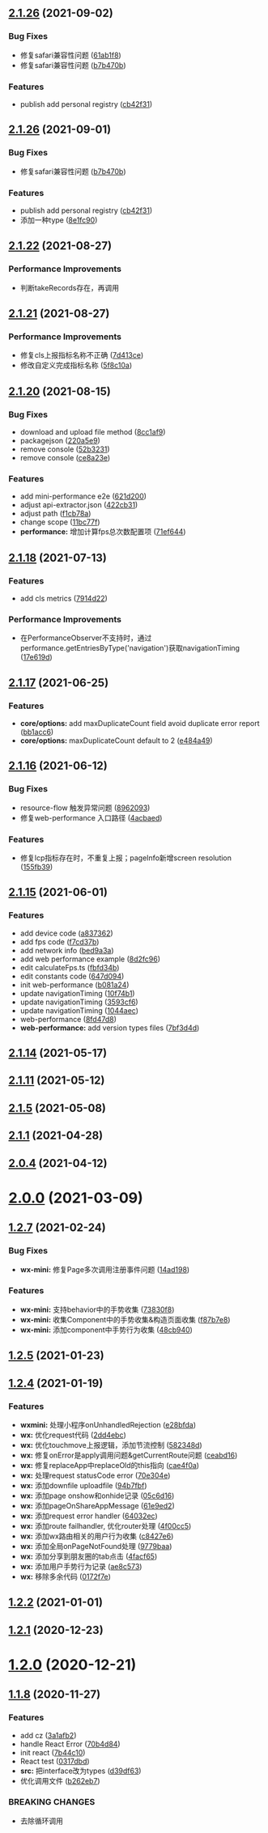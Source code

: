 ## [2.1.26](https://github.com/clouDr-f2e/mitojs/compare/v2.1.24...v2.1.26) (2021-09-02)


### Bug Fixes

* 修复safari兼容性问题 ([61ab1f8](https://github.com/clouDr-f2e/mitojs/commit/61ab1f8c9f0230cb4e8e8db430d613488c3f2601))
* 修复safari兼容性问题 ([b7b470b](https://github.com/clouDr-f2e/mitojs/commit/b7b470b302cbdbc14d57db105339e7cb2244e637))


### Features

* publish add personal registry ([cb42f31](https://github.com/clouDr-f2e/mitojs/commit/cb42f310763193568a912be50a0aca44f2949d5a))



## [2.1.26](https://github.com/clouDr-f2e/mitojs/compare/v2.1.22...v2.1.26) (2021-09-01)


### Bug Fixes

* 修复safari兼容性问题 ([b7b470b](https://github.com/clouDr-f2e/mitojs/commit/b7b470b302cbdbc14d57db105339e7cb2244e637))


### Features

* publish add personal registry ([cb42f31](https://github.com/clouDr-f2e/mitojs/commit/cb42f310763193568a912be50a0aca44f2949d5a))
* 添加一种type ([8e1fc90](https://github.com/clouDr-f2e/mitojs/commit/8e1fc90a924a5494c63c4227d69dcb8c3437fc3b))



## [2.1.22](https://github.com/clouDr-f2e/mitojs/compare/v2.1.20...v2.1.22) (2021-08-27)


### Performance Improvements

* 判断takeRecords存在，再调用



## [2.1.21](https://github.com/clouDr-f2e/mitojs/compare/v2.1.20...v2.1.22) (2021-08-27)


### Performance Improvements

* 修复cls上报指标名称不正确 ([7d413ce](https://github.com/clouDr-f2e/mitojs/commit/7d413ce673bb18cf7eb0285793f940ef2ea55640))
* 修改自定义完成指标名称 ([5f8c10a](https://github.com/clouDr-f2e/mitojs/commit/5f8c10a1b3f4b74f76c0f147cc30a41f6dd2ab46))



## [2.1.20](https://github.com/clouDr-f2e/mitojs/compare/v2.1.18...v2.1.20) (2021-08-15)


### Bug Fixes

* download and upload file method ([8cc1af9](https://github.com/clouDr-f2e/mitojs/commit/8cc1af9b8e17f7b281a21008f7ea39ab88805b09))
* packagejson ([220a5e9](https://github.com/clouDr-f2e/mitojs/commit/220a5e995a7401650a7f35f1d1b17fa63b58f73e))
* remove console ([52b3231](https://github.com/clouDr-f2e/mitojs/commit/52b3231789382e9d62197c4e6b675c5b48335fa9))
* remove console ([ce8a23e](https://github.com/clouDr-f2e/mitojs/commit/ce8a23e98723d2fec3e90f4744c0c6d0c5fcb13c))


### Features

* add mini-performance e2e ([621d200](https://github.com/clouDr-f2e/mitojs/commit/621d200096aff03e249c94a8c532a166f77359ea))
* adjust api-extractor.json ([422cb31](https://github.com/clouDr-f2e/mitojs/commit/422cb3172742ba50f7b3c4d240ee068dc15541c4))
* adjust path ([f1cb78a](https://github.com/clouDr-f2e/mitojs/commit/f1cb78a6025723e8c353a5ad7a8ce5e98f2db556))
* change scope ([11bc77f](https://github.com/clouDr-f2e/mitojs/commit/11bc77f03b1ec89d0350a8da321c3d8fe9412d12))
* **performance:** 增加计算fps总次数配置项 ([71ef644](https://github.com/clouDr-f2e/mitojs/commit/71ef6444bb278e73dcce33b7f5433b9b318a1e33))



## [2.1.18](https://github.com/clouDr-f2e/mitojs/compare/v2.1.17...v2.1.18) (2021-07-13)


### Features

* add cls metrics ([7914d22](https://github.com/clouDr-f2e/mitojs/commit/7914d22188435fa42df8267b16b192ea6ad0b55b))


### Performance Improvements

* 在PerformanceObserver不支持时，通过performance.getEntriesByType('navigation')获取navigationTiming ([17e619d](https://github.com/clouDr-f2e/mitojs/commit/17e619dbef1903741c86784d93be0a126c1f8d9c))



## [2.1.17](https://github.com/clouDr-f2e/mitojs/compare/v2.1.16...v2.1.17) (2021-06-25)


### Features

* **core/options:** add maxDuplicateCount field avoid duplicate error report ([bb1acc6](https://github.com/clouDr-f2e/mitojs/commit/bb1acc6f263e70710adac21773925477d899d8f7))
* **core/options:** maxDuplicateCount default to 2 ([e484a49](https://github.com/clouDr-f2e/mitojs/commit/e484a49fd613629736a895445644f8dad9313885))



## [2.1.16](https://github.com/clouDr-f2e/mitojs/compare/v2.1.15...v2.1.16) (2021-06-12)


### Bug Fixes

* resource-flow 触发异常问题 ([8962093](https://github.com/clouDr-f2e/mitojs/commit/8962093e5c507e1f82b98044bec5a9ebda453afb))
* 修复web-performance 入口路径 ([4acbaed](https://github.com/clouDr-f2e/mitojs/commit/4acbaed086809302ab82d3bee2afb74544ecd801))


### Features

* 修复lcp指标存在时，不重复上报；pageInfo新增screen resolution ([155fb39](https://github.com/clouDr-f2e/mitojs/commit/155fb396400c8cdc2c16a266800e5af201bbc149))



## [2.1.15](https://github.com/clouDr-f2e/mitojs/compare/v2.1.14...v2.1.15) (2021-06-01)


### Features

* add device code ([a837362](https://github.com/clouDr-f2e/mitojs/commit/a83736209175835128a30c1ccb75f1da171fd157))
* add fps code ([f7cd37b](https://github.com/clouDr-f2e/mitojs/commit/f7cd37bd057986b242c1a51ea0972445c4172521))
* add network info ([bed9a3a](https://github.com/clouDr-f2e/mitojs/commit/bed9a3a0ec61c0f3bb0d1351b81d5a4ee7276451))
* add web performance example ([8d2fc96](https://github.com/clouDr-f2e/mitojs/commit/8d2fc9624549e19bdb75d68fd92077bb39fe2c07))
* edit calculateFps.ts ([fbfd34b](https://github.com/clouDr-f2e/mitojs/commit/fbfd34b841f1de7a33b1b2a9583a1a92045364a5))
* edit constants code ([647d094](https://github.com/clouDr-f2e/mitojs/commit/647d094f5d09ebc1beffb611ad14a0dfeca5f339))
* init web-performance ([b081a24](https://github.com/clouDr-f2e/mitojs/commit/b081a245659d419fb52ee1b2fa85d6ee1e3f03a3))
* update navigationTiming ([10f74b1](https://github.com/clouDr-f2e/mitojs/commit/10f74b1a9c3d021d91f2b2d23218af8e905a796d))
* update navigationTiming ([3593cf6](https://github.com/clouDr-f2e/mitojs/commit/3593cf6d12c2b88b6ffe339a7cc4532b1150370b))
* update navigationTiming ([1044aec](https://github.com/clouDr-f2e/mitojs/commit/1044aec8a4d738b4bcd402164a680f7c530bd567))
* web-performance ([8fd47d8](https://github.com/clouDr-f2e/mitojs/commit/8fd47d8583a2066f653adc58255b9e4e0c5ec7fe))
* **web-performance:** add version types files ([7bf3d4d](https://github.com/clouDr-f2e/mitojs/commit/7bf3d4dc920069822254c031ed87ea411a0703f8))



## [2.1.14](https://github.com/clouDr-f2e/mitojs/compare/v2.1.11...v2.1.14) (2021-05-17)



## [2.1.11](https://github.com/clouDr-f2e/mitojs/compare/v2.1.5...v2.1.11) (2021-05-12)



## [2.1.5](https://github.com/clouDr-f2e/mitojs/compare/2.1.1...v2.1.5) (2021-05-08)



## [2.1.1](https://github.com/clouDr-f2e/mitojs/compare/v2.0.4...2.1.1) (2021-04-28)



## [2.0.4](https://github.com/clouDr-f2e/mitojs/compare/v2.0.0...v2.0.4) (2021-04-12)



# [2.0.0](https://github.com/clouDr-f2e/mitojs/compare/v1.2.7...v2.0.0) (2021-03-09)



## [1.2.7](https://github.com/clouDr-f2e/mitojs/compare/v1.2.5...v1.2.7) (2021-02-24)


### Bug Fixes

* **wx-mini:** 修复Page多次调用注册事件问题 ([14ad198](https://github.com/clouDr-f2e/mitojs/commit/14ad198ef6c281300f184e8952916d6a097bc9d0))


### Features

* **wx-mini:** 支持behavior中的手势收集 ([73830f8](https://github.com/clouDr-f2e/mitojs/commit/73830f84924b393ca72930e502f32f8010f06f68))
* **wx-mini:** 收集Component中的手势收集&构造页面收集 ([f87b7e8](https://github.com/clouDr-f2e/mitojs/commit/f87b7e89d57a830137f08068c1e9cd4f8a5d91d6))
* **wx-mini:** 添加component中手势行为收集 ([48cb940](https://github.com/clouDr-f2e/mitojs/commit/48cb940db35cde39453603b5874e70f932f32193))



## [1.2.5](https://github.com/clouDr-f2e/mitojs/compare/v1.2.4...v1.2.5) (2021-01-23)



## [1.2.4](https://github.com/clouDr-f2e/mitojs/compare/v1.2.2...v1.2.4) (2021-01-19)


### Features

* **wxmini:** 处理小程序onUnhandledRejection ([e28bfda](https://github.com/clouDr-f2e/mitojs/commit/e28bfdabf0ec66987966ac42186b9c3738934608))
* **wx:** 优化request代码 ([2dd4ebc](https://github.com/clouDr-f2e/mitojs/commit/2dd4ebcd0ce8b312ff5ce0d0c34fb3eaf5e6d46f))
* **wx:** 优化touchmove上报逻辑，添加节流控制 ([582348d](https://github.com/clouDr-f2e/mitojs/commit/582348d6e2890830c281a0af6176ef8c492620fc))
* **wx:** 修复onError是apply调用问题&getCurrentRoute问题 ([ceabd16](https://github.com/clouDr-f2e/mitojs/commit/ceabd16457b83db2d857a0a81f3b808b470211b0))
* **wx:** 修复replaceApp中replaceOld的this指向 ([cae4f0a](https://github.com/clouDr-f2e/mitojs/commit/cae4f0ae26819c0a55ac66dbd77da12febfd5fe8))
* **wx:** 处理request statusCode error ([70e304e](https://github.com/clouDr-f2e/mitojs/commit/70e304e692ee0424e533618b7b05243892aab469))
* **wx:** 添加downfile uploadfile ([94b7fbf](https://github.com/clouDr-f2e/mitojs/commit/94b7fbf1986702744f35206dc0d6406f87d52be8))
* **wx:** 添加page onshow和onhide记录 ([05c6d16](https://github.com/clouDr-f2e/mitojs/commit/05c6d169c95dc9bb0fa5a583a2811a1ed4b16c03))
* **wx:** 添加pageOnShareAppMessage ([61e9ed2](https://github.com/clouDr-f2e/mitojs/commit/61e9ed2a0e3379f222363375812e97d8fe48700f))
* **wx:** 添加request error handler ([64032ec](https://github.com/clouDr-f2e/mitojs/commit/64032ec8e5386beb839c0f225913d504bfe9e342))
* **wx:** 添加route failhandler, 优化router处理 ([4f00cc5](https://github.com/clouDr-f2e/mitojs/commit/4f00cc5764bfacf6b2bc8eb5280c89480318bfe1))
* **wx:** 添加wx路由相关的用户行为收集 ([c8427e6](https://github.com/clouDr-f2e/mitojs/commit/c8427e641bc88153592aa266c58d766a7f169fe0))
* **wx:** 添加全局onPageNotFound处理 ([9779baa](https://github.com/clouDr-f2e/mitojs/commit/9779baad307dd9c78a247912468fe60f4ed0c138))
* **wx:** 添加分享到朋友圈的tab点击 ([4facf65](https://github.com/clouDr-f2e/mitojs/commit/4facf651c697900f37f19aaeaab5c090212d36f1))
* **wx:** 添加用户手势行为记录 ([ae8c573](https://github.com/clouDr-f2e/mitojs/commit/ae8c573e68e7cc7cf1d7895631e02679271edf86))
* **wx:** 移除多余代码 ([0172f7e](https://github.com/clouDr-f2e/mitojs/commit/0172f7e24e274ac3a62e579f0bcac6eaf5cbb938))



## [1.2.2](https://github.com/clouDr-f2e/mitojs/compare/v1.2.1...v1.2.2) (2021-01-01)



## [1.2.1](https://github.com/clouDr-f2e/mitojs/compare/1.2.0...v1.2.1) (2020-12-23)



# [1.2.0](https://github.com/clouDr-f2e/mitojs/compare/1.1.8...1.2.0) (2020-12-21)



## [1.1.8](https://github.com/clouDr-f2e/mitojs/compare/3a1afb2271bf5c732cd7d448826dce239fa4ea83...1.1.8) (2020-11-27)


### Features

* add cz ([3a1afb2](https://github.com/clouDr-f2e/mitojs/commit/3a1afb2271bf5c732cd7d448826dce239fa4ea83))
* handle React Error ([70b4d84](https://github.com/clouDr-f2e/mitojs/commit/70b4d846c66437b0ec0ce7aa918e7c2432eb7580))
* init react ([7b44c10](https://github.com/clouDr-f2e/mitojs/commit/7b44c1096fa0a1f9ff0a9a84830450673cc098fb))
* React test ([0317dbd](https://github.com/clouDr-f2e/mitojs/commit/0317dbda7723602a7c882705384c6e7f42178063))
* **src:** 把interface改为types ([d39df63](https://github.com/clouDr-f2e/mitojs/commit/d39df630edcc83d29a37009f1fe7a48edd94162b))
* 优化调用文件 ([b262eb7](https://github.com/clouDr-f2e/mitojs/commit/b262eb76182b80f7ffd007686be772b2c5db9449))


### BREAKING CHANGES

* 去除循环调用



